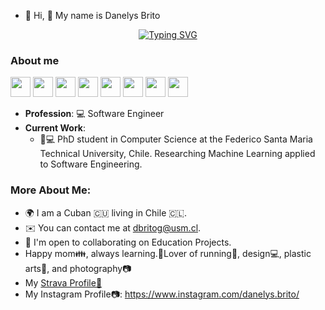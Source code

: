 - 👋 Hi, 👋 My name is Danelys Brito


<p align="center">
    <a href="https://git.io/typing-svg">
        <img src="https://readme-typing-svg.herokuapp.com?font=Fira+Code&size=25&duration=3000&pause=1000&color=F7EE2F&center=true&vCenter=true&width=435&lines=Computer+Engineer" alt="Typing SVG" />
    </a>
</p>

### About me

<p align="left"> 
<a href="https://www.github.com/danelysbrito" target="_blank" rel="noreferrer"><img src="https://icones.pro/wp-content/uploads/2021/06/icone-github-orange.png" width="32" height="32" /></a>
<a href="https://gitlab.com/danelys.brito" target="_blank" rel="noreferrer"><img src="https://cdn.worldvectorlogo.com/logos/gitlab.svg" width="32" height="32" /></a>
<a href="https://www.linkedin.com/in/danelys-brito-gonzalez" target="_blank" rel="noreferrer"><img src="https://www.pngmart.com/files/21/Linkedin-PNG-Clipart.png" width="32" height="32" /></a> 
<a href="https://www.stackoverflow.com/users/22474093/danelys-brito" target="_blank" rel="noreferrer"><img src="https://raw.githubusercontent.com/danielcranney/readme-generator/main/public/icons/socials/stackoverflow.svg" width="32" height="32" /></a>
<a href="http://www.medium.com/@danelys.brito" target="_blank" rel="noreferrer"><img src="https://upload.wikimedia.org/wikipedia/commons/thumb/3/32/Eo_circle_orange_letter-m.svg/1200px-Eo_circle_orange_letter-m.svg.png" width="32" height="32" /></a>
<a href="https://www.kaggle.com/danelysbrito" target="_blank" rel="noreferrer"><img src="https://upload.wikimedia.org/wikipedia/commons/thumb/3/37/Eo_circle_orange_letter-k.svg/1200px-Eo_circle_orange_letter-k.svg.png" width="32" height="32" /></a>
<a href="https://www.strava.com/athletes/65662211" target="_blank" rel="noreferrer"><img src="https://www.svgrepo.com/show/349518/strava.svg" width="32" height="32" /></a>
<a href="https://www.instagram.com/danelys.brito/" target="_blank" rel="noreferrer"><img src="https://icones.pro/wp-content/uploads/2021/02/instagram-icone-orange.png" width="32" height="32" /></a>
</p>

* **Profession**: 💻 Software Engineer
* **Current Work**:
  * 📘💻 PhD student in Computer Science at the Federico Santa Maria Technical University, Chile. Researching Machine Learning applied to Software Engineering.

### More About Me:
* 🌍 I am a Cuban 🇨🇺 living in Chile 🇨🇱.
* ✉️ You can contact me at [dbritog@usm.cl](mailto:dbritog@usm.cl).
* 🤝 I'm open to collaborating on Education Projects.
* Happy mom👪, always learning.🌻Lover of running🏃, design💻, plastic arts🎨, and photography📷
* My [Strava Profile🏃](https://www.strava.com/athletes/65662211/)
* My Instagram Profile📷: https://www.instagram.com/danelys.brito/ 

<!---
danelysbrito/danelysbrito is a ✨ special ✨ repository because its `README.md` (this file) appears on your GitHub profile.
You can click the Preview link to take a look at your changes.
--->


